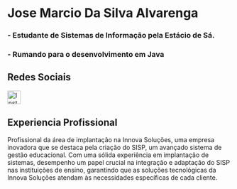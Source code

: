 # Jose Marcio Da Silva Alvarenga

### - Estudante de Sistemas de Informação pela Estácio de Sá.
### - Rumando para o desenvolvimento em Java

## Redes Sociais
<a href="https://www.instagram.com/027alvarenga/">
  <img src="https://upload.wikimedia.org/wikipedia/commons/a/a5/Instagram_icon.png" alt="Instagram" width="30" height="30"> 
</a>


## Experiencia Profissional
Profissional da área de implantação na Innova Soluções, uma empresa inovadora que se destaca pela criação do SISP, um avançado sistema de gestão educacional. Com uma sólida experiência em implantação de sistemas, desempenho um papel crucial na integração e adaptação do SISP nas instituições de ensino, garantindo que as soluções tecnológicas da Innova Soluções atendam às necessidades específicas de cada cliente. 
